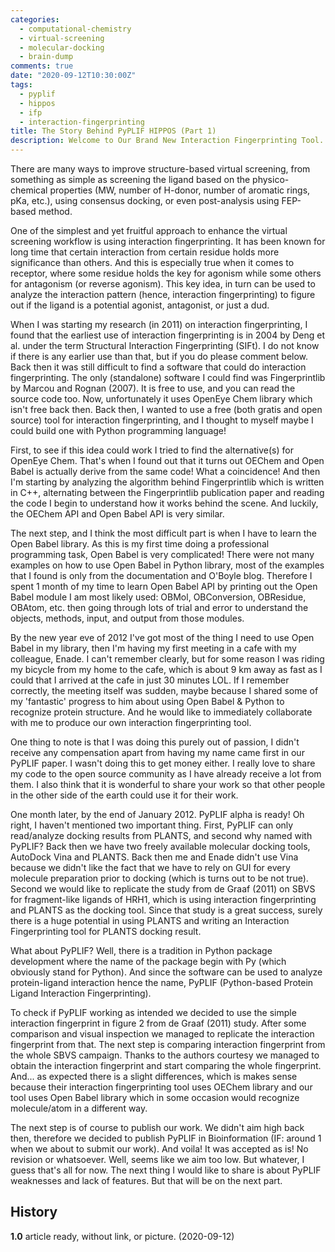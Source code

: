 ```yaml
---
categories: 
  - computational-chemistry
  - virtual-screening
  - molecular-docking
  - brain-dump
comments: true
date: "2020-09-12T10:30:00Z"
tags:
  - pyplif
  - hippos
  - ifp
  - interaction-fingerprinting
title: The Story Behind PyPLIF HIPPOS (Part 1)
description: Welcome to Our Brand New Interaction Fingerprinting Tool... PyPLIF
---
```


There are many ways to improve structure-based virtual screening, from something as simple as screening the ligand based on the physico-chemical properties (MW, number of H-donor, number of aromatic rings, pKa, etc.), using consensus docking, or even post-analysis using FEP-based method.

One of the simplest and yet fruitful approach to enhance the virtual screening workflow is using interaction fingerprinting. It has been known for long time that certain interaction from certain residue holds more significance than others. And this is especially true when it comes to receptor, where some residue holds the key for agonism while some others for antagonism (or reverse agonism). This key idea, in turn can be used to analyze the interaction pattern (hence, interaction fingerprinting) to figure out if the ligand is a potential agonist, antagonist, or just a dud.

When I was starting my research (in 2011) on interaction fingerprinting, I found that the earliest use of interaction fingerprinting is in 2004 by Deng et al. under the term Structural Interaction Fingerprinting (SIFt). I do not know if there is any earlier use than that, but if you do please comment below. Back then it was still difficult to find a software that could do interaction fingerprinting. The only (standalone) software I could find was Fingerprintlib by Marcou and Rognan (2007). It is free to use, and you can read the source code too. Now, unfortunately it uses OpenEye Chem library which isn't free back then. Back then, I wanted to use a free (both gratis and open source) tool for interaction fingerprinting, and I thought to myself maybe I could build one with Python programming language!

First, to see if this idea could work I tried to find the alternative(s) for OpenEye Chem. That's when I found out that it turns out OEChem and Open Babel is actually derive from the same code! What a coincidence! And then I'm starting by analyzing the algorithm behind Fingerprintlib which is written in C++, alternating between the Fingerprintlib publication paper and reading the code I begin to understand how it works behind the scene. And luckily, the OEChem API and Open Babel API is very similar.

The next step, and I think the most difficult part is when I have to learn the Open Babel library. As this is my first time doing a professional programming task, Open Babel is very complicated! There were not many examples on how to use Open Babel in Python library, most of the examples that I found is only from the documentation and O'Boyle blog. Therefore I spent 1 month of my time to learn Open Babel API by printing out the Open Babel module I am most likely used: OBMol, OBConversion, OBResidue, OBAtom, etc. then going through lots of trial and error to understand the objects, methods, input, and output from those modules.

By the new year eve of 2012 I've got most of the thing I need to use Open Babel in my library, then I'm having my first meeting in a cafe with my colleague, Enade. I can't remember clearly, but for some reason I was riding my bicycle from my home to the cafe, which is about 9 km away as fast as I could that I arrived at the cafe in just 30 minutes LOL. If I remember correctly, the meeting itself was sudden, maybe because I shared some of my 'fantastic' progress to him about using Open Babel & Python to recognize protein structure. And he would like to immediately collaborate with me to produce our own interaction fingerprinting tool.

One thing to note is that I was doing this purely out of passion, I didn't receive any compensation apart from having my name came first in our PyPLIF paper. I wasn't doing this to get money either. I really love to share my code to the open source community as I have already receive a lot from them. I also think that it is wonderful to share your work so that other people in the other side of the earth could use it for their work.

One month later, by the end of January 2012. PyPLIF alpha is ready! Oh right, I haven't mentioned two important thing. First, PyPLIF can only read/analyze docking results from PLANTS, and second why named with PyPLIF? Back then we have two freely available molecular docking tools, AutoDock Vina and PLANTS. Back then me and Enade didn't use Vina because we didn't like the fact that we have to rely on GUI for every molecule preparation prior to docking (which is turns out to be not true). Second we would like to replicate the study from de Graaf (2011) on SBVS for fragment-like ligands of HRH1, which is using interaction fingerprinting and PLANTS as the docking tool. Since that study is a great success, surely there is a huge potential in using PLANTS and writing an Interaction Fingerprinting tool for PLANTS docking result.

What about PyPLIF? Well, there is a tradition in Python package development where the name of the package begin with Py (which obviously stand for Python). And since the software can be used to analyze protein-ligand interaction hence the name, PyPLIF (Python-based Protein Ligand Interaction Fingerprinting).

To check if PyPLIF working as intended we decided to use the simple interaction fingerprint in figure 2 from de Graaf (2011) study. After some comparison and visual inspection we managed to replicate the interaction fingerprint from that. The next step is comparing interaction fingerprint from the whole SBVS campaign. Thanks to the authors courtesy we managed to obtain the interaction fingerprint and start comparing the whole fingerprint. And... as expected there is a slight differences, which is makes sense because their interaction fingerprinting tool uses OEChem library and our tool uses Open Babel library which in some occasion would recognize molecule/atom in a different way.

The next step is of course to publish our work. We didn't aim high back then, therefore we decided to publish PyPLIF in Bioinformation (IF: around 1 when we about to submit our work). And voila! It was accepted as is! No revision or whatsoever. Well, seems like we aim too low. But whatever, I guess that's all for now. The next thing I would like to share is about PyPLIF weaknesses and lack of features. But that will be on the next part.

## History

**1.0** article ready, without link, or picture. (2020-09-12)
